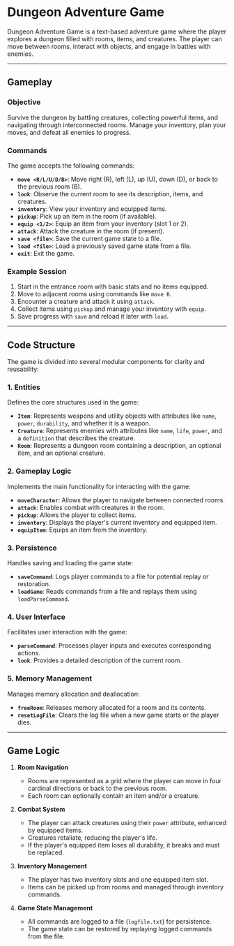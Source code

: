 # Dungeon Adventure Game

Dungeon Adventure Game is a text-based adventure game where the player explores a dungeon filled with rooms, items, and creatures. The player can move between rooms, interact with objects, and engage in battles with enemies.

---

## Gameplay

### Objective
Survive the dungeon by battling creatures, collecting powerful items, and navigating through interconnected rooms. Manage your inventory, plan your moves, and defeat all enemies to progress.

### Commands
The game accepts the following commands:

- **`move <R/L/U/D/B>`**: Move right (R), left (L), up (U), down (D), or back to the previous room (B).
- **`look`**: Observe the current room to see its description, items, and creatures.
- **`inventory`**: View your inventory and equipped items.
- **`pickup`**: Pick up an item in the room (if available).
- **`equip <1/2>`**: Equip an item from your inventory (slot 1 or 2).
- **`attack`**: Attack the creature in the room (if present).
- **`save <file>`**: Save the current game state to a file.
- **`load <file>`**: Load a previously saved game state from a file.
- **`exit`**: Exit the game.

### Example Session
1. Start in the entrance room with basic stats and no items equipped.
2. Move to adjacent rooms using commands like `move R`.
3. Encounter a creature and attack it using `attack`.
4. Collect items using `pickup` and manage your inventory with `equip`.
5. Save progress with `save` and reload it later with `load`.

---

## Code Structure

The game is divided into several modular components for clarity and reusability:

### 1. **Entities**
Defines the core structures used in the game:
- **`Item`**: Represents weapons and utility objects with attributes like `name`, `power`, `durability`, and whether it is a weapon.
- **`Creature`**: Represents enemies with attributes like `name`, `life`, `power`, and a `definition` that describes the creature.
- **`Room`**: Represents a dungeon room containing a description, an optional item, and an optional creature.

### 2. **Gameplay Logic**
Implements the main functionality for interacting with the game:
- **`moveCharacter`**: Allows the player to navigate between connected rooms.
- **`attack`**: Enables combat with creatures in the room.
- **`pickup`**: Allows the player to collect items.
- **`inventory`**: Displays the player's current inventory and equipped item.
- **`equipItem`**: Equips an item from the inventory.

### 3. **Persistence**
Handles saving and loading the game state:
- **`saveCommand`**: Logs player commands to a file for potential replay or restoration.
- **`loadGame`**: Reads commands from a file and replays them using `loadParseCommand`.

### 4. **User Interface**
Facilitates user interaction with the game:
- **`parseCommand`**: Processes player inputs and executes corresponding actions.
- **`look`**: Provides a detailed description of the current room.

### 5. **Memory Management**
Manages memory allocation and deallocation:
- **`freeRoom`**: Releases memory allocated for a room and its contents.
- **`resetLogFile`**: Clears the log file when a new game starts or the player dies.

---

## Game Logic

1. **Room Navigation**
   - Rooms are represented as a grid where the player can move in four cardinal directions or back to the previous room.
   - Each room can optionally contain an item and/or a creature.

2. **Combat System**
   - The player can attack creatures using their `power` attribute, enhanced by equipped items.
   - Creatures retaliate, reducing the player's life.
   - If the player's equipped item loses all durability, it breaks and must be replaced.

3. **Inventory Management**
   - The player has two inventory slots and one equipped item slot.
   - Items can be picked up from rooms and managed through inventory commands.

4. **Game State Management**
   - All commands are logged to a file (`logfile.txt`) for persistence.
   - The game state can be restored by replaying logged commands from the file.

